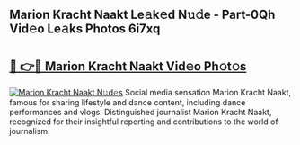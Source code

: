 ## Marion Kracht Naakt Le𝚊k𝚎d N𝚞𝚍e - Part-0Qh Vid𝚎o Le𝚊ks Photos 6i7xq

# <h2><a href="http://fb2pvq.evod.top/?m=Marion+Kracht+Naakt">🔗 👉🔴 Marion Kracht Naakt Vid𝚎o Ph𝚘t𝚘s</a></h2>

[![Marion Kracht Naakt N𝚞d𝚎s](https://i.imgur.com/8V9OHl7.gif)](http://fb2pvq.evod.top/?m=Marion+Kracht+Naakt)
Social media sensation Marion Kracht Naakt, famous for sharing lifestyle and dance content, including dance performances and vlogs. Distinguished journalist Marion Kracht Naakt, recognized for their insightful reporting and contributions to the world of journalism. 
